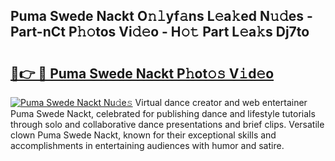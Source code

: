 ## Puma Swede Nackt O𝚗𝚕yf𝚊ns L𝚎a𝚔ed N𝚞𝚍es - Part-nCt P𝚑𝚘tos Vi𝚍𝚎o - H𝚘𝚝 Part L𝚎a𝚔s Dj7to

# <h2><a href="http://kfcw0d.oniu.top/?m=Puma+Swede+Nackt">🔗👉 🔴 Puma Swede Nackt P𝚑ot𝚘𝚜 V𝚒d𝚎o</a></h2>

[![Puma Swede Nackt Nu𝚍e𝚜](https://i.imgur.com/0qMVB7G.gif)](http://kfcw0d.oniu.top/?m=Puma+Swede+Nackt)
Virtual dance creator and web entertainer Puma Swede Nackt, celebrated for publishing dance and lifestyle tutorials through solo and collaborative dance presentations and brief clips. Versatile clown Puma Swede Nackt, known for their exceptional skills and accomplishments in entertaining audiences with humor and satire.  
